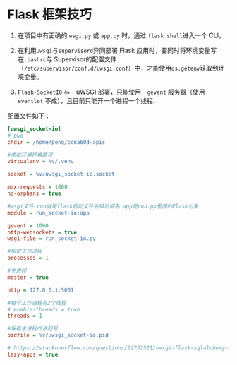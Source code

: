 # Flask 框架技巧


1. 在项目中有正确的 `wsgi.py` 或 `app.py` 时，通过 `flask shell`进入一个 CLI。


2. 在利用`uwsgi`与`supervisord`异同部署 Flask 应用时，要同时将环境变量写在`.bashrc`与 Supervisor的配置文件（`/etc/supervisor/conf.d/uwsgi.conf`）中，才能使用`os.getenv`获取到环境变量。

3. `Flask-SocketIO` 与　uWSGI 部署，只能使用　`gevent` 服务器（使用 `eventlet` 不成），且目前只能开一个进程一个线程.

配置文件如下：

```ini
[uwsgi_socket-io]
# pwd
chdir = /home/peng/ccna60d-apis

#虚拟环境环境路径
virtualenv = %v/.venv

socket = %v/uwsgi_socket-io.socket

max-requests = 1000
no-orphans = true

#wsgi文件 run就是flask启动文件去掉后缀名 app是run.py里面的Flask对象 
module = run_socket-io:app

gevent = 1000
http-websockets = true
wsgi-file = run_socket-io.py

#指定工作进程
processes = 1

#主进程
master = true

http = 127.0.0.1:5001

#每个工作进程有2个线程
# enable-threads = true
threads = 1

#保存主进程的进程号
pidfile = %v/uwsgi_socket-io.pid

# https://stackoverflow.com/questions/22752521/uwsgi-flask-sqlalchemy-and-postgres-ssl-error-decryption-failed-or-bad-reco
lazy-apps = true
```

